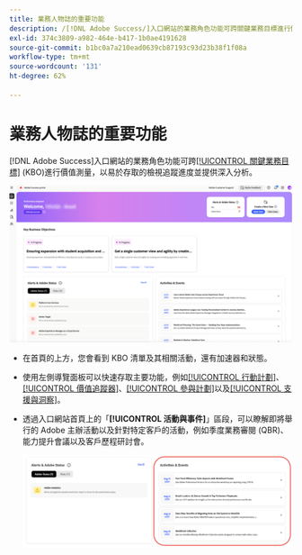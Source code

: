```yaml
---
title: 業務人物誌的重要功能
description: /[!DNL Adobe Success/]入口網站的業務角色功能可跨關鍵業務目標進行價值測量、追蹤進度並以易於存取的檢視提供深入分析。
exl-id: 374c3809-a982-464e-b417-1b0ae4191628
source-git-commit: b1bc0a7a210ead0639cb87193c93d23b38f1f08a
workflow-type: tm+mt
source-wordcount: '131'
ht-degree: 62%

---
```


# 業務人物誌的重要功能

[!DNL Adobe Success]入口網站的業務角色功能可跨[[!UICONTROL 關鍵業務目標]](/help/adobe-success-portal/business-persona/key-business-objectives.md) (KBO)進行價值測量，以易於存取的檢視追蹤進度並提供深入分析。

![adobe-success-portal-for-business-persona-overview](/help/adobe-success-portal/assets/overview-and-business-persona-overview.png)

* 在首頁的上方，您會看到 KBO 清單及其相關活動，還有加速器和狀態。
* 使用左側導覽面板可以快速存取主要功能，例如[[!UICONTROL 行動計劃]](/help/adobe-success-portal/business-persona/action-plan.md)、[[!UICONTROL 價值追蹤器]](/help/adobe-success-portal/business-persona/value-tracker.md)、[[!UICONTROL 參與計劃]](/help/adobe-success-portal/business-persona/engagement-plan.md)以及[[!UICONTROL 支援與洞察]](/help/adobe-success-portal/technical-persona/support-and-insights/support-and-insights-overview.md)。
* 透過入口網站首頁上的「**[!UICONTROL 活動與事件]**」區段，可以瞭解即將舉行的 Adobe 主辦活動以及針對特定客戶的活動，例如季度業務審閱 (QBR)、能力提升會議以及客戶歷程研討會。

  ![活動與事件](/help/adobe-success-portal/assets/activities-and-events.png)

